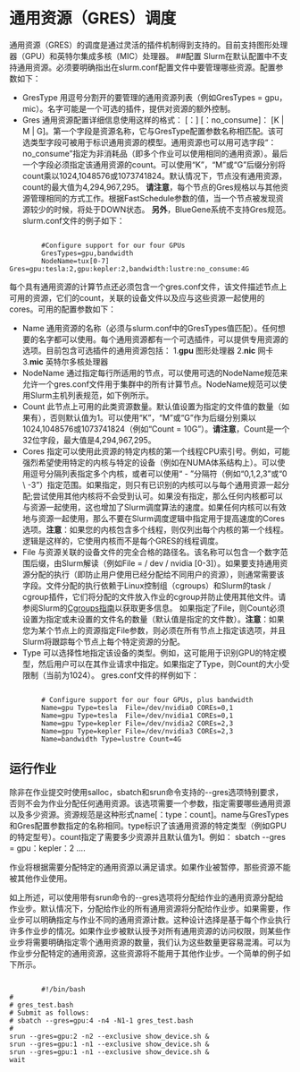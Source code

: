 # 通用资源（GRES）调度
通用资源（GRES）的调度是通过灵活的插件机制得到支持的。目前支持图形处理器（GPU）和英特尔集成多核（MIC）处理器。
##配置
Slurm在默认配置中不支持通用资源。必须要明确指出在slurm.conf配置文件中要管理哪些资源。配置参数如下：
* GresType 用逗号分割开的要管理的通用资源列表（例如GresTypes = gpu，mic）。名字可能是一个可选的插件，提供对资源的额外控制。
* Gres 通用资源配置详细信息使用这样的格式： <name> [：<type>] [：no_consume]：<number> [K | M | G]。第一个字段是资源名称，它与GresType配置参数名称相匹配。该可选类型字段可被用于标识通用资源的模型。通用资源也可以用可选字段“：no_consume”指定为非消耗品（即多个作业可以使用相同的通用资源）。最后一个字段必须指定该通用资源的count。可以使用“K”，“M”或“G”后缀分别将count乘以1024,1048576或1073741824。默认情况下，节点没有通用资源，count的最大值为4,294,967,295。
**请注意**，每个节点的Gres规格以与其他资源管理相同的方式工作。根据FastSchedule参数的值，当一个节点被发现资源较少的时候，将处于DOWN状态。
**另外**，BlueGene系统不支持Gres规范。
slurm.conf文件的例子如下：
```

        #Configure support for our four GPUs
        GresTypes=gpu,bandwidth
        NodeName=tux[0-7] Gres=gpu:tesla:2,gpu:kepler:2,bandwidth:lustre:no_consume:4G
```
每个具有通用资源的计算节点还必须包含一个gres.conf文件，该文件描述节点上可用的资源，它们的count，关联的设备文件以及应与这些资源一起使用的cores。可用的配置参数如下：
* Name 通用资源的名称（必须与slurm.conf中的GresTypes值匹配）。任何想要的名字都可以使用。每个通用资源都有一个可选插件，可以提供专用资源的选项。目前包含可选插件的通用资源包括：
1.**gpu** 图形处理器
2.**nic** 网卡
3.**mic** 英特尔多核处理器
* NodeName 通过指定每行所适用的节点，可以使用可选的NodeName规范来允许一个gres.conf文件用于集群中的所有计算节点。NodeName规范可以使用Slurm主机列表规范，如下例所示。
* Count 此节点上可用的此类资源数量。默认值设置为指定的文件值的数量（如果有），否则默认值为1。可以使用“K”，“M”或“G”作为后缀分别乘以1024,1048576或1073741824（例如“Count = 10G”）。**请注意**，Count是一个32位字段，最大值是4,294,967,295。
* Cores 指定可以使用此资源的特定内核的第一个线程CPU索引号。例如，可能强烈希望使用特定的内核与特定的设备（例如在NUMA体系结构上）。可以使用逗号分隔列表指定多个内核，或者可以使用“ - ”分隔符（例如“0,1,2,3”或“0 \ -3”）指定范围。如果指定，则只有已识别的内核可以与每个通用资源一起分配;尝试使用其他内核将不会受到认可。如果没有指定，那么任何内核都可以与资源一起使用，这也增加了Slurm调度算法的速度。如果任何内核可以有效地与资源一起使用，那么不要在Slurm调度逻辑中指定用于提高速度的Cores选项。**注意**：如果您的内核包含多个线程，则仅列出每个内核的第一个线程。逻辑是这样的，它使用内核而不是每个GRES的线程调度。
* File 与资源关联的设备文件的完全合格的路径名。该名称可以包含一个数字范围后缀，由Slurm解读（例如File = / dev / nvidia [0-3]）。如果要支持通用资源分配的执行（即防止用户使用已经分配给不同用户的资源），则通常需要该字段。文件分配的执行依赖于Linux控制组（cgroups）和Slurm的task / cgroup插件，它们将分配的文件放入作业的cgroup并防止使用其他文件。请参阅Slurm的[Cgroups指南](https://slurm.schedmd.com/cgroups.html)以获取更多信息。 如果指定了File，则Count必须设置为指定或未设置的文件名的数量（默认值是指定的文件数）。**注意**：如果您为某个节点上的资源指定File参数，则必须在所有节点上指定该选项，并且Slurm将跟踪每个节点上每个特定资源的分配。
* Type 可以选择性地指定该设备的类型。例如，这可能用于识别GPU的特定模型，然后用户可以在其作业请求中指定。如果指定了Type，则Count的大小受限制（当前为1024）。
gres.conf文件的样例如下：
```

        # Configure support for our four GPUs, plus bandwidth
        Name=gpu Type=tesla  File=/dev/nvidia0 COREs=0,1
        Name=gpu Type=tesla  File=/dev/nvidia1 COREs=0,1
        Name=gpu Type=kepler File=/dev/nvidia2 COREs=2,3
        Name=gpu Type=kepler File=/dev/nvidia3 COREs=2,3
        Name=bandwidth Type=lustre Count=4G
```
## 运行作业
除非在作业提交时使用salloc，sbatch和srun命令支持的--gres选项特别要求，否则不会为作业分配任何通用资源。该选项需要一个参数，指定需要哪些通用资源以及多少资源。资源规范是这种形式name[：type：count]。name与GresTypes和Gres配置参数指定的名称相同。type标识了该通用资源的特定类型（例如GPU的特定型号）。count指定了需要多少资源并且默认值为1。例如： sbatch --gres = gpu：kepler：2 ....

作业将根据需要分配特定的通用资源以满足请求。如果作业被暂停，那些资源不能被其他作业使用。

如上所述，可以使用带有srun命令的--gres选项将分配给作业的通用资源分配给作业步。默认情况下，分配给作业的所有通用资源将分配给作业步。如果需要，作业步可以明确指定与作业不同的通用资源计数。这种设计选择是基于每个作业执行许多作业步的情况。如果作业步被默认授予对所有通用资源的访问权限，则某些作业步将需要明确指定零个通用资源的数量，我们认为这些数量更容易混淆。可以为作业步分配特定的通用资源，这些资源将不能用于其他作业步。一个简单的例子如下所示。
```

        #!/bin/bash
#
# gres_test.bash
# Submit as follows:
# sbatch --gres=gpu:4 -n4 -N1-1 gres_test.bash
#
srun --gres=gpu:2 -n2 --exclusive show_device.sh &
srun --gres=gpu:1 -n1 --exclusive show_device.sh &
srun --gres=gpu:1 -n1 --exclusive show_device.sh &
wait
```

